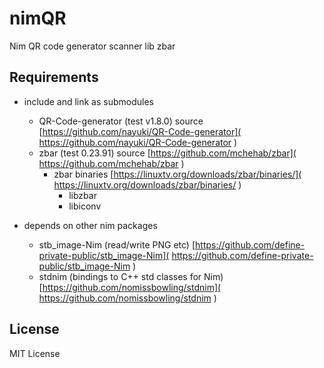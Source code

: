 nimQR
=====

Nim QR code generator scanner lib zbar


Requirements
------------

- include and link as submodules

	- QR-Code-generator (test v1.8.0) source [https://github.com/nayuki/QR-Code-generator]( https://github.com/nayuki/QR-Code-generator )
	- zbar (test 0.23.91) source [https://github.com/mchehab/zbar]( https://github.com/mchehab/zbar )
		- zbar binaries [https://linuxtv.org/downloads/zbar/binaries/]( https://linuxtv.org/downloads/zbar/binaries/ )
			- libzbar
			- libiconv


- depends on other nim packages

	- stb_image-Nim (read/write PNG etc) [https://github.com/define-private-public/stb_image-Nim]( https://github.com/define-private-public/stb_image-Nim )
	- stdnim (bindings to C++ std classes for Nim) [https://github.com/nomissbowling/stdnim]( https://github.com/nomissbowling/stdnim )


License
-------

MIT License
